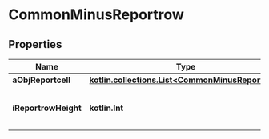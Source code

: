 
# CommonMinusReportrow

## Properties
Name | Type | Description | Notes
------------ | ------------- | ------------- | -------------
**aObjReportcell** | [**kotlin.collections.List&lt;CommonMinusReportcell&gt;**](CommonMinusReportcell.md) |  | 
**iReportrowHeight** | **kotlin.Int** | The reportrow height in pixels | 



